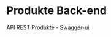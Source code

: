 # Produkte Back-end

API REST Produkte - [Swagger-ui](https://produkte-apirest.herokuapp.com/swagger-ui.html)   
